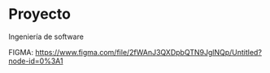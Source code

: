 # Proyecto
Ingeniería de software

FIGMA: https://www.figma.com/file/2fWAnJ3QXDpbQTN9JglNQp/Untitled?node-id=0%3A1
